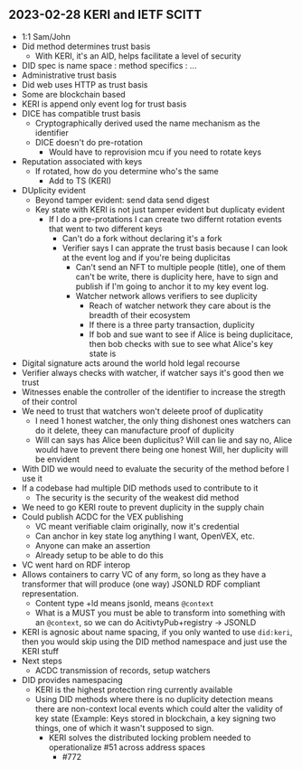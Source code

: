 ## 2023-02-28 KERI and IETF SCITT

- 1:1 Sam/John
- Did method determines trust basis
  - With KERI, it's an AID, helps facilitate a level of security
- DID spec is name space : method specifics : ...
- Administrative trust basis
- Did web uses HTTP as trust basis
- Some are blockchain based
- KERI is append only event log for trust basis
- DICE has compatible trust basis
  - Cryptographically derived used the name mechanism as the identifier
  - DICE doesn't do pre-rotation
    - Would have to reprovision mcu if you need to rotate keys
- Reputation associated with keys
  - If rotated, how do you determine who's the same
    - Add to TS (KERI)
- DUplicity evident
  - Beyond tamper evident: send data send digest
  - Key state with KERI is not just tamper evident but duplicaty evident
    - If I do a pre-protations I can create two differnt rotation events that went to two different keys
      - Can't do a fork without declaring it's a fork
      - Verifier says I can apprate the trust basis because I can look at the event log and if you're being duplicitas
        - Can't send an NFT to multiple people (title), one of them can't be write, there is duplicity here, have to sign and publish if I'm going to anchor it to my key event log.
        - Watcher network allows verifiers to see duplicity
          - Reach of watcher network they care about is the breadth of their ecosystem
          - If there is a three party transaction, duplicity
          - If bob and sue want to see if Alice is being duplicitace, then bob checks with sue to see what Alice's key state is
- Digital signature acts around the world hold legal recourse
- Verifier always checks with watcher, if watcher says it's good then we trust
- Witnesses enable the controller of the identifier to increase the stregth of their control
- We need to trust that watchers won't deleete proof of duplicatity
  - I need 1 honest watcher, the only thing dishonest ones watchers can do it delete, theey can manufacture proof of duplicity
  - Will can says has Alice been duplicitus? Will can lie and say no, Alice would have to prevent there being one honest Will, her duplicity will be envident
- With DID we would need to evaluate the security of the method before I use it
- If a codebase had multiple DID methods used to contribute to it
  - The security is the security of the weakest did method
- We need to go KERI route to prevent duplicity in the supply chain
- Could publish ACDC for the VEX publishing
  - VC meant verifiable claim originally, now it's credential
  - Can anchor in key state log anything I want, OpenVEX, etc.
  - Anyone can make an assertion
  - Already setup to be able to do this
- VC went hard on RDF interop
- Allows containers to carry VC of any form, so long as they have a transformer that will produce (one way) JSONLD RDF compliant representation.
  - Content type +ld means jsonld, means `@context`
  - What is a MUST you must be able to transform into something with an `@context`, so we can do AcitivtyPub+registry -> JSONLD
- KERI is agnosic about name spacing, if you only wanted to use `did:keri`, then you would skip using the DID method namespace and just use the KERI stuff
- Next steps
  - ACDC transmission of records, setup watchers
- DID provides namespacing
  - KERI is the highest protection ring currently available
  - Using DID methods where there is no duplicity detection means there are non-context local events which could alter the validity of key state (Example: Keys stored in blockchain, a key signing two things, one of which it wasn't supposed to sign.
    - KERI solves the distributed locking problem needed to operationalize #51 across address spaces
      - #772